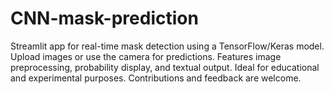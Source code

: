 # CNN-mask-prediction
Streamlit app for real-time mask detection using a TensorFlow/Keras model. Upload images or use the camera for predictions. Features image preprocessing, probability display, and textual output. Ideal for educational and experimental purposes. Contributions and feedback are welcome.
